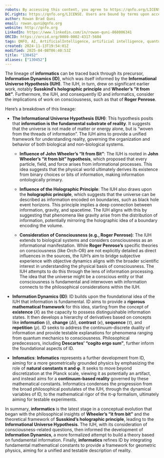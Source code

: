 ```yaml
---
robots: By accessing this content, you agree to https://qnfo.org/LICENSE. Non-commercial use only. Attribution required.
DC.rights: https://qnfo.org/LICENSE. Users are bound by terms upon access.
author: Rowan Brad Quni
email: rowan.quni@qnfo.org
website: http://qnfo.org
LinkedIn: https://www.linkedin.com/in/rowan-quni-868006341
ORCID: https://orcid.org/0009-0002-4317-5604
tags: QNFO, AI, ArtificialIntelligence, artificial intelligence, quantum, physics, science, Einstein, QuantumMechanics, quantum mechanics, QuantumComputing, quantum computing, information, InformationTheory, information theory, InformationalUniverse, informational universe, informational universe hypothesis, IUH
created: 2024-11-13T19:54:01Z
modified: 2025-04-08T06:40:53Z
title: "130452"
aliases: ["130452"]
---
```


The lineage of **informatics** can be traced back through its precursor, **Information Dynamics (ID)**, which was itself informed by the **Informational Universe Hypothesis (IUH)**. The IUH, in turn, drew on significant earlier work, notably **Susskind’s holographic principle** and **Wheeler’s “it from bit”**. Furthermore, the IUH, and consequently ID and informatics, consider the implications of work on consciousness, such as that of **Roger Penrose**.

Here’s a breakdown of this lineage:

- **The Informational Universe Hypothesis (IUH)**: This hypothesis posits that **information is the fundamental substrate of reality**. It suggests that the universe is not made of matter or energy alone, but is “woven from the threads of information”. The IUH aims to provide a unified framework for understanding reality, governing the organization and behavior of both biological and non-biological systems.

    - **Influence of John Wheeler’s “It from Bit”**: The IUH is rooted in **John Wheeler’s “it from bit” hypothesis**, which proposed that every particle, field, and force arises from informational processes. This idea suggests that the physical world ultimately derives its existence from binary choices or bits of information, making information ontologically primary.

    - **Influence of the Holographic Principle**: The IUH also draws upon the **holographic principle**, which suggests that the universe can be described as information encoded on boundaries, such as black hole event horizons. This principle implies a deep connection between information, gravity, and spacetime. The IUH aligns with this by suggesting that phenomena like gravity arise from the distribution of information, potentially mirroring the holographic idea of a boundary encoding the volume.

    - **Consideration of Consciousness (e.g., Roger Penrose)**: The IUH extends to biological systems and considers consciousness as an informational manifestation. While **Roger Penrose’s** specific theories on consciousness (like Orch-OR) are not explicitly detailed as direct influences in the sources, the IUH’s aim to bridge subjective experience with objective dynamics aligns with the broader scientific interest in understanding the physical basis of consciousness. The IUH attempts to do this through the lens of information processing. The idea that the universe might be a conscious entity or that consciousness is fundamental and interwoven with information connects to the philosophical considerations within the IUH.

- **Information Dynamics (ID)**: ID builds upon the foundational idea of the IUH that information is fundamental. ID aims to provide a **rigorous mathematical framework** for this idea, starting from the concept of **existence** ($X$) as the capacity to possess distinguishable information states. It then develops a hierarchy of derivatives based on concepts like **information** ($i$), **change** ($\Delta i$), **contrast** ($\kappa$), **sequence** ($\tau$), and **repetition** ($\rho$). ID seeks to address the continuum-discrete duality of information and provide testable explanations for phenomena ranging from quantum mechanics to consciousness. Philosophical predecessors, including **Descartes’ “cogito ergo sum”**, further inform the foundational aspects of ID.

- **Infomatics**: **Infomatics** represents a further development from ID, aiming for a more geometrically grounded physics by emphasizing the role of **natural constants π and φ**. It seeks to move beyond discretization at the Planck scale, viewing it as potentially an artifact, and instead aims for a **continuum-based reality** governed by these mathematical constants. Informatics condenses the progression from the broad philosophical postulates of the IUH, through the dynamical variables of ID, to the mathematical rigor of the π-φ formalism, ultimately aiming for testable experiments.

In summary, **informatics** is the latest stage in a conceptual evolution that began with the philosophical insights of **Wheeler’s “it from bit”** and the theoretical framework of **Susskind’s holographic principle**, leading to the **Informational Universe Hypothesis**. The IUH, with its consideration of consciousness-related questions, then informed the development of **Information Dynamics**, a more formalized attempt to build a theory based on fundamental information. Finally, **informatics** refines ID by integrating fundamental mathematical constants to provide a framework for geometric physics, aiming for a unified and testable description of reality.
